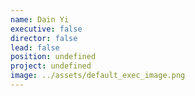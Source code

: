 ```yaml
---
name: Dain Yi
executive: false
director: false
lead: false
position: undefined
project: undefined
image: ../assets/default_exec_image.png
---
```

